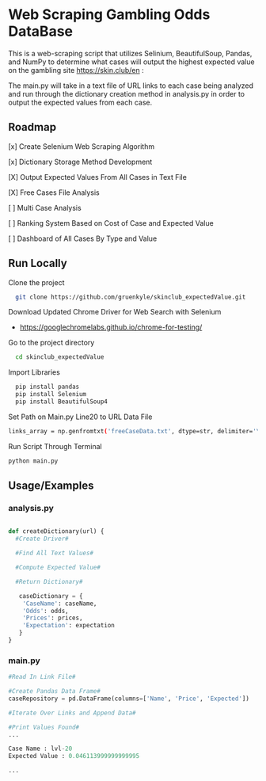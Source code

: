 
# Web Scraping Gambling Odds DataBase

This is a web-scraping script that utilizes Selinium, BeautifulSoup, Pandas, and NumPy to determine what cases will output the highest expected value on the gambling site https://skin.club/en : 

The main.py will take in a text file of URL links to each case being analyzed and run through the dictionary creation method in analysis.py in order to output the expected values from each case. 


## Roadmap

[x] Create Selenium Web Scraping Algorithm

[x] Dictionary Storage Method Development

[X] Output Expected Values From All Cases in Text File

[X] Free Cases File Analysis 
 
[ ] Multi Case Analysis

[ ] Ranking System Based on Cost of Case and Expected Value

[ ] Dashboard of All Cases By Type and Value 

## Run Locally

Clone the project

```bash
  git clone https://github.com/gruenkyle/skinclub_expectedValue.git
```

Download Updated Chrome Driver for Web Search with Selenium

- https://googlechromelabs.github.io/chrome-for-testing/

Go to the project directory

```bash
  cd skinclub_expectedValue
```

Import Libraries

```bash
  pip install pandas
  pip install Selenium
  pip install BeautifulSoup4
```

Set Path on Main.py Line20 to URL Data File
``` bash 
links_array = np.genfromtxt('freeCaseData.txt', dtype=str, delimiter='\n')
```

Run Script Through Terminal
``` bash 
python main.py
```
## Usage/Examples

### analysis.py
```python

def createDictionary(url) {
  #Create Driver#

  #Find All Text Values#

  #Compute Expected Value#

  #Return Dictionary#

   caseDictionary = {
    'CaseName': caseName,
    'Odds': odds,
    'Prices': prices,
    'Expectation': expectation
   }
}
```

### main.py

```python
#Read In Link File#

#Create Pandas Data Frame# 
caseRepository = pd.DataFrame(columns=['Name', 'Price', 'Expected'])

#Iterate Over Links and Append Data#

#Print Values Found#
...

Case Name : lvl-20
Expected Value : 0.046113999999999995

...

```